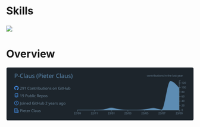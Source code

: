 

# Skills
<h3 align='left-align'>
<img src="https://skillicons.dev/icons?i=c,html,css,git,github,vim,vscode,js,react,mongodb,nodejs,vite" />
</h3>

# Overview

![](https://raw.githubusercontent.com/P-Claus/profile-stats/master/profile-summary-card-output/city_lights/0-profile-details.svg)


